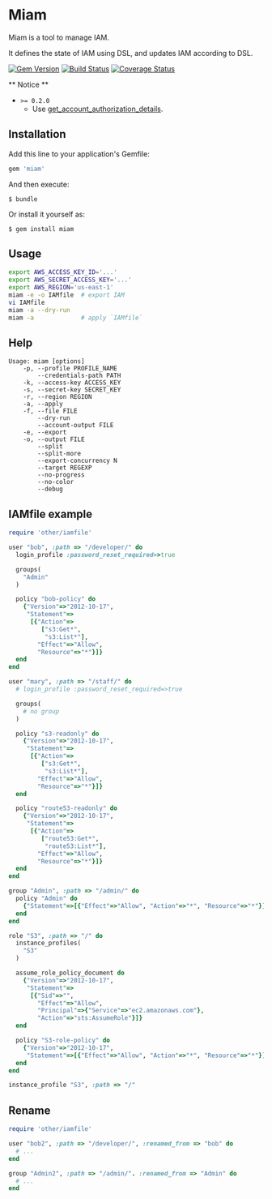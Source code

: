 # Miam

Miam is a tool to manage IAM.

It defines the state of IAM using DSL, and updates IAM according to DSL.

[![Gem Version](https://badge.fury.io/rb/miam.svg)](http://badge.fury.io/rb/miam)
[![Build Status](https://travis-ci.org/winebarrel/miam.svg?branch=master)](https://travis-ci.org/winebarrel/miam)
[![Coverage Status](https://coveralls.io/repos/winebarrel/miam/badge.png?branch=master)](https://coveralls.io/r/winebarrel/miam?branch=master)

** Notice **

* `>= 0.2.0`
  * Use [get_account_authorization_details](http://docs.aws.amazon.com/sdkforruby/api/Aws/IAM/Client.html#get_account_authorization_details-instance_method).

## Installation

Add this line to your application's Gemfile:

```ruby
gem 'miam'
```

And then execute:

    $ bundle

Or install it yourself as:

    $ gem install miam

## Usage

```sh
export AWS_ACCESS_KEY_ID='...'
export AWS_SECRET_ACCESS_KEY='...'
export AWS_REGION='us-east-1'
miam -e -o IAMfile  # export IAM
vi IAMfile
miam -a --dry-run
miam -a             # apply `IAMfile`
```

## Help

```
Usage: miam [options]
    -p, --profile PROFILE_NAME
        --credentials-path PATH
    -k, --access-key ACCESS_KEY
    -s, --secret-key SECRET_KEY
    -r, --region REGION
    -a, --apply
    -f, --file FILE
        --dry-run
        --account-output FILE
    -e, --export
    -o, --output FILE
        --split
        --split-more
        --export-concurrency N
        --target REGEXP
        --no-progress
        --no-color
        --debug
```

## IAMfile example

```ruby
require 'other/iamfile'

user "bob", :path => "/developer/" do
  login_profile :password_reset_required=>true

  groups(
    "Admin"
  )

  policy "bob-policy" do
    {"Version"=>"2012-10-17",
     "Statement"=>
      [{"Action"=>
         ["s3:Get*",
          "s3:List*"],
        "Effect"=>"Allow",
        "Resource"=>"*"}]}
  end
end

user "mary", :path => "/staff/" do
  # login_profile :password_reset_required=>true

  groups(
    # no group
  )

  policy "s3-readonly" do
    {"Version"=>"2012-10-17",
     "Statement"=>
      [{"Action"=>
         ["s3:Get*",
          "s3:List*"],
        "Effect"=>"Allow",
        "Resource"=>"*"}]}
  end

  policy "route53-readonly" do
    {"Version"=>"2012-10-17",
     "Statement"=>
      [{"Action"=>
         ["route53:Get*",
          "route53:List*"],
        "Effect"=>"Allow",
        "Resource"=>"*"}]}
  end
end

group "Admin", :path => "/admin/" do
  policy "Admin" do
    {"Statement"=>[{"Effect"=>"Allow", "Action"=>"*", "Resource"=>"*"}]}
  end
end

role "S3", :path => "/" do
  instance_profiles(
    "S3"
  )

  assume_role_policy_document do
    {"Version"=>"2012-10-17",
     "Statement"=>
      [{"Sid"=>"",
        "Effect"=>"Allow",
        "Principal"=>{"Service"=>"ec2.amazonaws.com"},
        "Action"=>"sts:AssumeRole"}]}
  end

  policy "S3-role-policy" do
    {"Version"=>"2012-10-17",
     "Statement"=>[{"Effect"=>"Allow", "Action"=>"*", "Resource"=>"*"}]}
  end
end

instance_profile "S3", :path => "/"
```

## Rename

```ruby
require 'other/iamfile'

user "bob2", :path => "/developer/", :renamed_from => "bob" do
  # ...
end

group "Admin2", :path => "/admin/". :renamed_from => "Admin" do
  # ...
end
```
